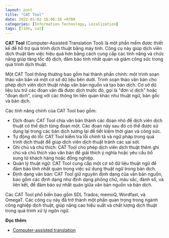 ```yaml
---
layout: post
title: "CAT Tool"
date: 2022-01-02 16:06:10 +0700
categories: [Information Technology, Localization]
tags: [l10n, cat]
---
```


**CAT Tool** (Computer-Assisted Translation Tool) là một phần mềm được thiết kế để hỗ trợ quá trình dịch thuật bằng máy tính. Công cụ này giúp dịch viên dịch thuật làm việc hiệu quả hơn bằng cách cung cấp các tính năng và chức năng giúp tăng tốc độ dịch, đảm bảo tính nhất quán và giảm công sức trong quá trình dịch thuật.

Một CAT Tool thông thường bao gồm hai thành phần chính: một trình soạn thảo văn bản và một cơ sở dữ liệu bên dưới. Trình soạn thảo văn bản cho phép dịch viên dịch thuật nhập văn bản nguồn và tạo bản dịch. Cơ sở dữ liệu lưu trữ các đoạn văn đã được dịch trước đó, gọi là "đơn vị dịch" hoặc "đoạn dịch", cùng với các thông tin liên quan khác như thuật ngữ, bản gốc và bản dịch.

Các tính năng chính của CAT Tool bao gồm:
- Dịch đoạn: CAT Tool chia văn bản thành các đoạn nhỏ để dịch viên dịch thuật có thể dịch từng đoạn một. Các đoạn này sau đó có thể được sử dụng lại trong các bản dịch tương lai để tiết kiệm thời gian và công sức.
- Tự động dò lỗi: CAT Tool kiểm tra lỗi chính tả và ngữ pháp trong quá trình dịch thuật để giúp dịch viên dịch thuật tránh các sai sót.
- Ghi chú và chú thích: CAT Tool cho phép dịch viên dịch thuật thêm ghi chú và chú thích vào văn bản để giải thích ý nghĩa hoặc yêu cầu bổ sung từ khách hàng hoặc đồng nghiệp.
- Quản lý thuật ngữ: CAT Tool cung cấp một cơ sở dữ liệu thuật ngữ để đảm bảo tính nhất quán trong việc sử dụng thuật ngữ trong bản dịch.
- Định dạng văn bản: CAT Tool giữ nguyên định dạng của văn bản nguồn, bao gồm các định dạng như định dạng phông chữ, màu sắc, đánh số, và liên kết, để đảm bảo sự nhất quán giữa văn bản nguồn và bản dịch.

Các CAT Tool phổ biến bao gồm SDL Trados, memoQ, Wordfast, và OmegaT. Các công cụ này đã trở thành một phần quan trọng trong ngành công nghiệp dịch thuật, giúp nâng cao hiệu suất và chất lượng dịch thuật trong quá trình xử lý ngôn ngữ.

**Đọc thêm**:
- [Computer-assisted translation](https://en.wikipedia.org/wiki/Computer-assisted_translation)
